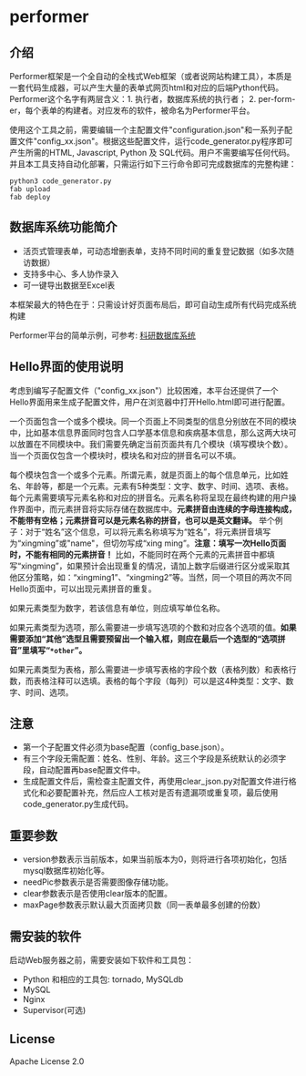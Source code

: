 # performer
## 介绍
Performer框架是一个全自动的全栈式Web框架（或者说网站构建工具），本质是一套代码生成器，可以产生大量的表单式网页html和对应的后端Python代码。Performer这个名字有两层含义：1. 执行者，数据库系统的执行者； 2. per-form-er，每个表单的构建者。对应发布的软件，被命名为Performer平台。

使用这个工具之前，需要编辑一个主配置文件"configuration.json"和一系列子配置文件"config_xx.json"。根据这些配置文件，运行code_generator.py程序即可产生所需的HTML, Javascript, Python 及 SQL代码。用户不需要编写任何代码。并且本工具支持自动化部署，只需运行如下三行命令即可完成数据库的完整构建：
```
python3 code_generator.py
fab upload
fab deploy
```

## 数据库系统功能简介
* 活页式管理表单，可动态增删表单，支持不同时间的重复登记数据（如多次随访数据）
* 支持多中心、多人协作录入
* 可一键导出数据至Excel表

本框架最大的特色在于：只需设计好页面布局后，即可自动生成所有代码完成系统构建

Performer平台的简单示例，可参考: [科研数据库系统](http://123.206.137.251:92/list)

## Hello界面的使用说明
考虑到编写子配置文件（"config_xx.json"）比较困难，本平台还提供了一个Hello界面用来生成子配置文件，用户在浏览器中打开Hello.html即可进行配置。

一个页面包含一个或多个模块。同一个页面上不同类型的信息分别放在不同的模块中，比如基本信息界面同时包含人口学基本信息和疾病基本信息，那么这两大块可以放置在不同模块中。我们需要先确定当前页面共有几个模块（填写模块个数）。当一个页面仅包含一个模块时，模块名和对应的拼音名可以不填。

每个模块包含一个或多个元素。所谓元素，就是页面上的每个信息单元，比如姓名、年龄等，都是一个元素。元素有5种类型：文字、数字、时间、选项、表格。每个元素需要填写元素名称和对应的拼音名。元素名称将呈现在最终构建的用户操作界面中，而元素拼音将实际存储在数据库中。**元素拼音由连续的字母连接构成，不能带有空格；元素拼音可以是元素名称的拼音，也可以是英文翻译。** 举个例子：对于“姓名”这个信息，可以将元素名称填写为“姓名”，将元素拼音填写为“xingming”或"name"，但切勿写成“xing ming”。**注意：填写一次Hello页面时，不能有相同的元素拼音！** 比如，不能同时在两个元素的元素拼音中都填写“xingming”，如果预计会出现重复的情况，请加上数字后缀进行区分或采取其他区分策略，如：“xingming1”、“xingming2”等。当然，同一个项目的两次不同Hello页面中，可以出现元素拼音的重复。

如果元素类型为数字，若该信息有单位，则应填写单位名称。

如果元素类型为选项，那么需要进一步填写选项的个数和对应各个选项的值。**如果需要添加“其他”选型且需要预留出一个输入框，则应在最后一个选型的“选项拼音”里填写“`*other`”。**

如果元素类型为表格，那么需要进一步填写表格的字段个数（表格列数）和表格行数，而表格注释可以选填。表格的每个字段（每列）可以是这4种类型：文字、数字、时间、选项。

## 注意
* 第一个子配置文件必须为base配置（config_base.json）。
* 有三个字段无需配置：姓名、性别、年龄。这三个字段是系统默认的必须字段，自动配置再base配置文件中。
* 生成配置文件后，需检查主配置文件，再使用clear_json.py对配置文件进行格式化和必要配置补充，然后应人工核对是否有遗漏项或重复项，最后使用code_generator.py生成代码。

## 重要参数
* version参数表示当前版本，如果当前版本为0，则将进行各项初始化，包括mysql数据库初始化等。
* needPic参数表示是否需要图像存储功能。
* clear参数表示是否使用clear版本的配置。
* maxPage参数表示默认最大页面拷贝数（同一表单最多创建的份数）

## 需安装的软件
启动Web服务器之前，需要安装如下软件和工具包：
* Python 和相应的工具包: tornado, MySQLdb
* MySQL
* Nginx
* Supervisor(可选)

## License
Apache License 2.0
